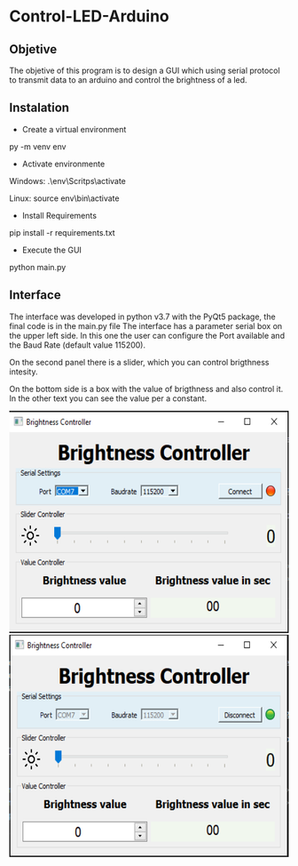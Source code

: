# Control-LED-Arduino
## Objetive
The objetive of this program is to design a GUI which using serial protocol to transmit data to an arduino and 
control the brightness of a led.

## Instalation
- Create a virtual environment

py -m venv env 

- Activate environmente

Windows: .\env\Scritps\activate

Linux: source env\bin\activate

- Install Requirements

pip install -r requirements.txt

- Execute the GUI

python main.py

## Interface
The interface was developed in python v3.7 with the PyQt5 package, the final code is in the main.py file
The interface has a parameter serial box on the upper left side. In this one the user can configure the Port available and the Baud Rate (default value 115200).

On the second panel there is a slider, which you can control brigthness intesity. 

On the bottom side is a box with the value of brigthness and also control it. In the other text you can see the 
value per a constant.

<p align="center">
<img src="assets/image1.PNG" class="img-responsive" height="400"> 
<img src="assets/image2.PNG" class="img-responsive" height="400"> 
</p>  

